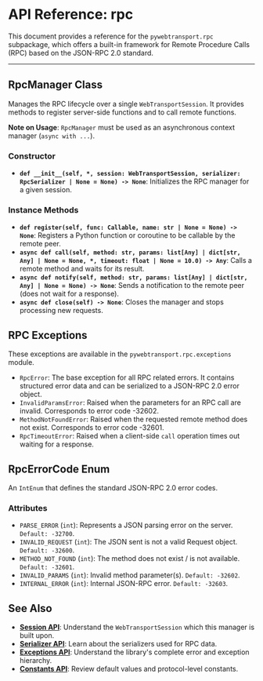 # API Reference: rpc

This document provides a reference for the `pywebtransport.rpc` subpackage, which offers a built-in framework for Remote Procedure Calls (RPC) based on the JSON-RPC 2.0 standard.

---

## RpcManager Class

Manages the RPC lifecycle over a single `WebTransportSession`. It provides methods to register server-side functions and to call remote functions.

**Note on Usage**: `RpcManager` must be used as an asynchronous context manager (`async with ...`).

### Constructor

- **`def __init__(self, *, session: WebTransportSession, serializer: RpcSerializer | None = None) -> None`**: Initializes the RPC manager for a given session.

### Instance Methods

- **`def register(self, func: Callable, name: str | None = None) -> None`**: Registers a Python function or coroutine to be callable by the remote peer.
- **`async def call(self, method: str, params: list[Any] | dict[str, Any] | None = None, *, timeout: float | None = 10.0) -> Any`**: Calls a remote method and waits for its result.
- **`async def notify(self, method: str, params: list[Any] | dict[str, Any] | None = None) -> None`**: Sends a notification to the remote peer (does not wait for a response).
- **`async def close(self) -> None`**: Closes the manager and stops processing new requests.

## RPC Exceptions

These exceptions are available in the `pywebtransport.rpc.exceptions` module.

- `RpcError`: The base exception for all RPC related errors. It contains structured error data and can be serialized to a JSON-RPC 2.0 error object.
- `InvalidParamsError`: Raised when the parameters for an RPC call are invalid. Corresponds to error code -32602.
- `MethodNotFoundError`: Raised when the requested remote method does not exist. Corresponds to error code -32601.
- `RpcTimeoutError`: Raised when a client-side `call` operation times out waiting for a response.

## RpcErrorCode Enum

An `IntEnum` that defines the standard JSON-RPC 2.0 error codes.

### Attributes

- `PARSE_ERROR` (`int`): Represents a JSON parsing error on the server. `Default: -32700`.
- `INVALID_REQUEST` (`int`): The JSON sent is not a valid Request object. `Default: -32600`.
- `METHOD_NOT_FOUND` (`int`): The method does not exist / is not available. `Default: -32601`.
- `INVALID_PARAMS` (`int`): Invalid method parameter(s). `Default: -32602`.
- `INTERNAL_ERROR` (`int`): Internal JSON-RPC error. `Default: -32603`.

## See Also

- **[Session API](session.md)**: Understand the `WebTransportSession` which this manager is built upon.
- **[Serializer API](serializer.md)**: Learn about the serializers used for RPC data.
- **[Exceptions API](exceptions.md)**: Understand the library's complete error and exception hierarchy.
- **[Constants API](constants.md)**: Review default values and protocol-level constants.
